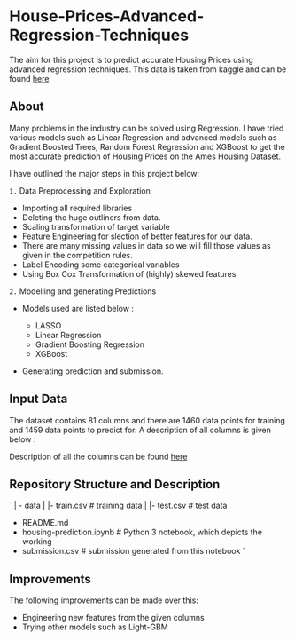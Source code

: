 # House-Prices-Advanced-Regression-Techniques

The aim for this project is to predict accurate Housing Prices using advanced regression techniques. This data is taken from kaggle and can be found [here](https://www.kaggle.com/c/house-prices-advanced-regression-techniques)

## About 

Many problems in the industry can be solved using Regression. I have tried various models such as Linear Regression and advanced models such as Gradient Boosted Trees, Random Forest Regression and XGBoost to get the most accurate prediction of Housing Prices on the Ames Housing Dataset.

I have outlined the major steps in this project below:

`1.` Data Preprocessing and Exploration

* Importing all required libraries
* Deleting the huge outliners from data.
* Scaling transformation of target variable
* Feature Engineering for slection of better features for our data.
* There are many missing values in data so we will fill those values as given in the competition rules.
* Label Encoding some categorical variables
* Using Box Cox Transformation of (highly) skewed features

`2.` Modelling and generating Predictions

* Models used are listed below :

  * LASSO 
  * Linear Regression
  * Gradient Boosting Regression
  * XGBoost

* Generating prediction and submission.

## Input Data

The dataset contains 81 columns and there are 1460 data points for training and 1459 data points to predict for. A description of all columns is given below :

Description of all the columns can be found [here](https://www.kaggle.com/c/house-prices-advanced-regression-techniques/data)

## Repository Structure and Description

`
| - data
| |- train.csv # training data
| |- test.csv # test data

- README.md
- housing-prediction.ipynb # Python 3 notebook, which depicts the working
- submission.csv # submission generated from this notebook
`
## Improvements

The following improvements can be made over this:

* Engineering new features from the given columns
* Trying other models such as Light-GBM






